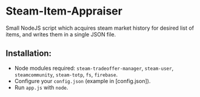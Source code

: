 # Steam-Item-Appraiser

Small NodeJS script which acquires steam market history for desired list of items, and writes them in a single JSON file.

## Installation:
* Node modules required: ```steam-tradeoffer-manager```, ```steam-user```, ```steamcommunity```, ```steam-totp```, ```fs```, ```firebase```.
* Configure your ```config.json``` (example in [config.json]).
* Run ```app.js``` with ```node```.